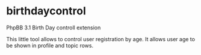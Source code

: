 birthdaycontrol
===============

PhpBB 3.1 Birth Day controll extension

This little tool allows to control user registration by age. It allows user age to be shown in profile and topic rows.